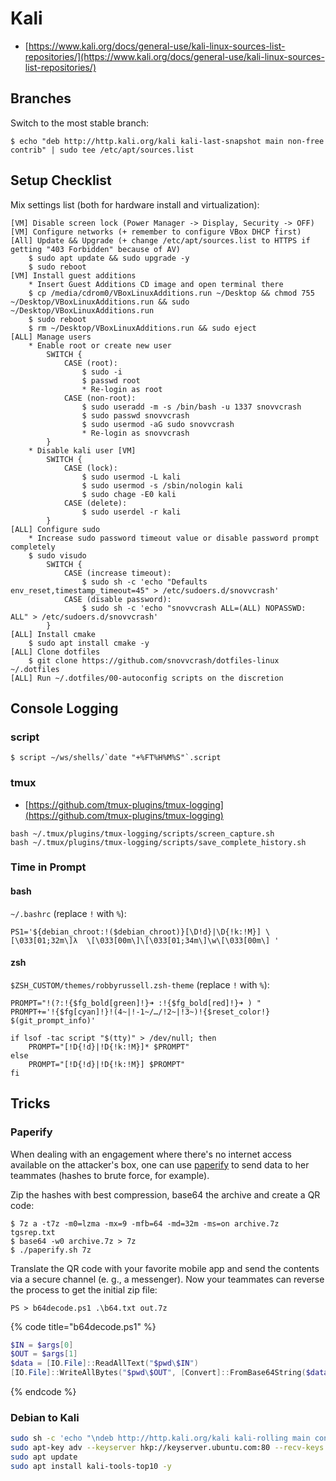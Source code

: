 # Kali

* [https://www.kali.org/docs/general-use/kali-linux-sources-list-repositories/](https://www.kali.org/docs/general-use/kali-linux-sources-list-repositories/)




## Branches

Switch to the most stable branch:

```
$ echo "deb http://http.kali.org/kali kali-last-snapshot main non-free contrib" | sudo tee /etc/apt/sources.list
```




## Setup Checklist

Mix settings list (both for hardware install and virtualization):

```
[VM] Disable screen lock (Power Manager -> Display, Security -> OFF)
[VM] Configure networks (+ remember to configure VBox DHCP first)
[All] Update && Upgrade (+ change /etc/apt/sources.list to HTTPS if getting "403 Forbidden" because of AV)
	$ sudo apt update && sudo upgrade -y
	$ sudo reboot
[VM] Install guest additions
	* Insert Guest Additions CD image and open terminal there
	$ cp /media/cdrom0/VBoxLinuxAdditions.run ~/Desktop && chmod 755 ~/Desktop/VBoxLinuxAdditions.run && sudo ~/Desktop/VBoxLinuxAdditions.run
	$ sudo reboot
	$ rm ~/Desktop/VBoxLinuxAdditions.run && sudo eject
[ALL] Manage users
	* Enable root or create new user
		SWITCH {
			CASE (root):
				$ sudo -i
				$ passwd root
				* Re-login as root
			CASE (non-root):
				$ sudo useradd -m -s /bin/bash -u 1337 snovvcrash
				$ sudo passwd snovvcrash
				$ sudo usermod -aG sudo snovvcrash
				* Re-login as snovvcrash
		}
	* Disable kali user [VM]
		SWITCH {
			CASE (lock):
				$ sudo usermod -L kali
				$ sudo usermod -s /sbin/nologin kali
				$ sudo chage -E0 kali
			CASE (delete):
				$ sudo userdel -r kali
		}
[ALL] Configure sudo
	* Increase sudo password timeout value or disable password prompt completely
	$ sudo visudo
		SWITCH {
			CASE (increase timeout):
				$ sudo sh -c 'echo "Defaults    env_reset,timestamp_timeout=45" > /etc/sudoers.d/snovvcrash'
			CASE (disable password):
				$ sudo sh -c 'echo "snovvcrash ALL=(ALL) NOPASSWD: ALL" > /etc/sudoers.d/snovvcrash'
		}
[ALL] Install cmake
	$ sudo apt install cmake -y
[ALL] Clone dotfiles
	$ git clone https://github.com/snovvcrash/dotfiles-linux ~/.dotfiles
[ALL] Run ~/.dotfiles/00-autoconfig scripts on the discretion
```




## Console Logging


### script

```
$ script ~/ws/shells/`date "+%FT%H%M%S"`.script
```


### tmux

* [https://github.com/tmux-plugins/tmux-logging](https://github.com/tmux-plugins/tmux-logging)

```
bash ~/.tmux/plugins/tmux-logging/scripts/screen_capture.sh
bash ~/.tmux/plugins/tmux-logging/scripts/save_complete_history.sh
```


### Time in Prompt

#### bash

`~/.bashrc` (replace `!` with `%`):

```
PS1='${debian_chroot:!($debian_chroot)}[\D!d}|\D{!k:!M}] \[\033[01;32m\]λ  \[\033[00m\]\[\033[01;34m\]\w\[\033[00m\] '
```

#### zsh

`$ZSH_CUSTOM/themes/robbyrussell.zsh-theme` (replace `!` with `%`):

```
PROMPT="!(?:!{$fg_bold[green]!}➜ :!{$fg_bold[red]!}➜ ) "
PROMPT+='!{$fg[cyan]!}!(4~|!-1~/…/!2~|!3~)!{$reset_color!} $(git_prompt_info)'

if lsof -tac script "$(tty)" > /dev/null; then
    PROMPT="[!D{!d}|!D{!k:!M}]* $PROMPT"
else
    PROMPT="[!D{!d}|!D{!k:!M}] $PROMPT"
fi
```




## Tricks



### Paperify

When dealing with an engagement where there's no internet access available on the attacker's box, one can use [paperify](https://github.com/alisinabh/paperify) to send data to her teammates (hashes to brute force, for example).

Zip the hashes with best compression, base64 the archive and create a QR code:

```
$ 7z a -t7z -m0=lzma -mx=9 -mfb=64 -md=32m -ms=on archive.7z tgsrep.txt
$ base64 -w0 archive.7z > 7z
$ ./paperify.sh 7z
```

Translate the QR code with your favorite mobile app and send the contents via a secure channel (e. g., a messenger). Now your teammates can reverse the process to get the initial zip file:

```
PS > b64decode.ps1 .\b64.txt out.7z
```

{% code title="b64decode.ps1" %}
```powershell
$IN = $args[0]
$OUT = $args[1]
$data = [IO.File]::ReadAllText("$pwd\$IN")
[IO.File]::WriteAllBytes("$pwd\$OUT", [Convert]::FromBase64String($data))
```
{% endcode %}



### Debian to Kali

```bash
sudo sh -c 'echo "\ndeb http://http.kali.org/kali kali-rolling main contrib non-free" >> /etc/apt/sources.list'
sudo apt-key adv --keyserver hkp://keyserver.ubuntu.com:80 --recv-keys ED444FF07D8D0BF6
sudo apt update
sudo apt install kali-tools-top10 -y
```
